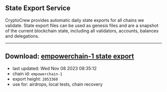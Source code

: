 ## State Export Service
CryptoCrew provides automatic daily state exports for all chains we validate. State export files can be used as genesis files and are a snapshot of the current blockchain state, including all validators, accounts, balances and delegations.

---
**Download: [empowerchain-1 state export](https://dl.ccvalidators.com/SERVICE/empowerchain/empowerchain-1_export_2053360.json)**
---

- last updated: Wed Nov 08 2023 08:35:12
- chain id: `empowerchain-1`
- export height: `2053360`
- use for: airdrops, local tests, chain recovery
